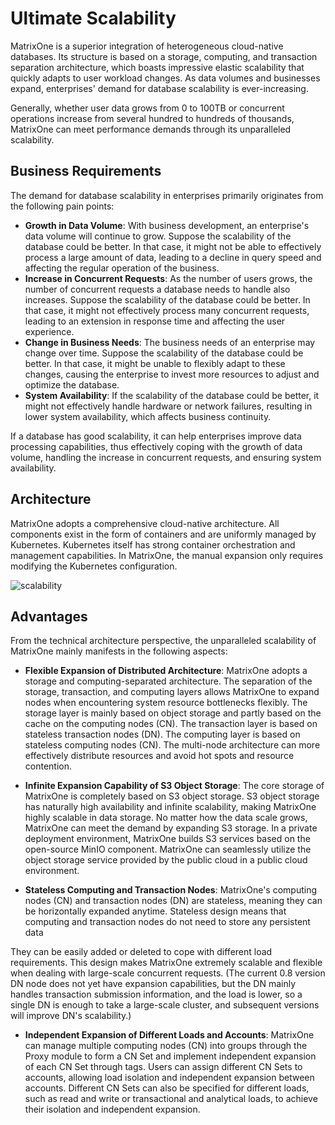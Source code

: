 # Ultimate Scalability

MatrixOne is a superior integration of heterogeneous cloud-native databases. Its structure is based on a storage, computing, and transaction separation architecture, which boasts impressive elastic scalability that quickly adapts to user workload changes. As data volumes and businesses expand, enterprises' demand for database scalability is ever-increasing.

Generally, whether user data grows from 0 to 100TB or concurrent operations increase from several hundred to hundreds of thousands, MatrixOne can meet performance demands through its unparalleled scalability.

## Business Requirements

The demand for database scalability in enterprises primarily originates from the following pain points:

- **Growth in Data Volume**: With business development, an enterprise's data volume will continue to grow. Suppose the scalability of the database could be better. In that case, it might not be able to effectively process a large amount of data, leading to a decline in query speed and affecting the regular operation of the business.
- **Increase in Concurrent Requests**: As the number of users grows, the number of concurrent requests a database needs to handle also increases. Suppose the scalability of the database could be better. In that case, it might not effectively process many concurrent requests, leading to an extension in response time and affecting the user experience.
- **Change in Business Needs**: The business needs of an enterprise may change over time. Suppose the scalability of the database could be better. In that case, it might be unable to flexibly adapt to these changes, causing the enterprise to invest more resources to adjust and optimize the database.
- **System Availability**: If the scalability of the database could be better, it might not effectively handle hardware or network failures, resulting in lower system availability, which affects business continuity.

If a database has good scalability, it can help enterprises improve data processing capabilities, thus effectively coping with the growth of data volume, handling the increase in concurrent requests, and ensuring system availability.

## Architecture

MatrixOne adopts a comprehensive cloud-native architecture. All components exist in the form of containers and are uniformly managed by Kubernetes. Kubernetes itself has strong container orchestration and management capabilities. In MatrixOne, the manual expansion only requires modifying the Kubernetes configuration.

![scalability](https://github.com/matrixorigin/artwork/blob/main/docs/overview/scalability.png)

## Advantages

From the technical architecture perspective, the unparalleled scalability of MatrixOne mainly manifests in the following aspects:

* **Flexible Expansion of Distributed Architecture**: MatrixOne adopts a storage and computing-separated architecture. The separation of the storage, transaction, and computing layers allows MatrixOne to expand nodes when encountering system resource bottlenecks flexibly. The storage layer is mainly based on object storage and partly based on the cache on the computing nodes (CN). The transaction layer is based on stateless transaction nodes (DN). The computing layer is based on stateless computing nodes (CN). The multi-node architecture can more effectively distribute resources and avoid hot spots and resource contention.

* **Infinite Expansion Capability of S3 Object Storage**: The core storage of MatrixOne is completely based on S3 object storage. S3 object storage has naturally high availability and infinite scalability, making MatrixOne highly scalable in data storage. No matter how the data scale grows, MatrixOne can meet the demand by expanding S3 storage. In a private deployment environment, MatrixOne builds S3 services based on the open-source MinIO component. MatrixOne can seamlessly utilize the object storage service provided by the public cloud in a public cloud environment.

* **Stateless Computing and Transaction Nodes**: MatrixOne's computing nodes (CN) and transaction nodes (DN) are stateless, meaning they can be horizontally expanded anytime. Stateless design means that computing and transaction nodes do not need to store any persistent data

They can be easily added or deleted to cope with different load requirements. This design makes MatrixOne extremely scalable and flexible when dealing with large-scale concurrent requests. (The current 0.8 version DN node does not yet have expansion capabilities, but the DN mainly handles transaction submission information, and the load is lower, so a single DN is enough to take a large-scale cluster, and subsequent versions will improve DN's scalability.)

* **Independent Expansion of Different Loads and Accounts**: MatrixOne can manage multiple computing nodes (CN) into groups through the Proxy module to form a CN Set and implement independent expansion of each CN Set through tags. Users can assign different CN Sets to accounts, allowing load isolation and independent expansion between accounts. Different CN Sets can also be specified for different loads, such as read and write or transactional and analytical loads, to achieve their isolation and independent expansion.
